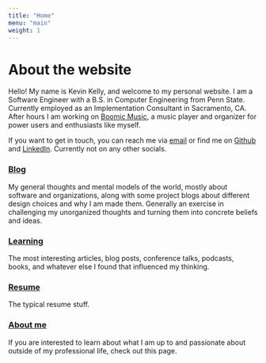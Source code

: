 ```yaml
---
title: "Home"
menu: "main"
weight: 1
---
```


# About the website
Hello! My name is Kevin Kelly, and welcome to my personal website. I am a Software Engineer with a B.S. in Computer Engineering from Penn State. Currently employed as an Implementation Consultant in Sacramento, CA. After hours I am working on [Boomic Music](/blog/tags/boomic), a music player and organizer for power users and enthusiasts like myself.

If you want to get in touch, you can reach me via [email](mailto:kevink2019@gmail.com) or find me on [Github](https://github.com/kevink2022) and [LinkedIn](https://www.linkedin.com/in/kevink2019/). Currently not on any other socials.
### [Blog](/blog/blog/)
My general thoughts and mental models of the world, mostly about software and organizations, along with some project blogs about different design choices and why I am made them. Generally an exercise in challenging my unorganized thoughts and turning them into concrete beliefs and ideas. 
### [Learning](/blog/learning/)
The most interesting articles, blog posts, conference talks, podcasts, books, and whatever else I found that influenced my thinking.
### [Resume](/blog/resume/)
The typical resume stuff.
### [About me](/blog/about_me/)
If you are interested to learn about what I am up to and passionate about outside of my professional life, check out this page.